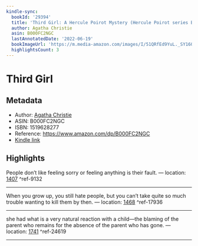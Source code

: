 ```yaml
---
kindle-sync:
  bookId: '29394'
  title: 'Third Girl: A Hercule Poirot Mystery (Hercule Poirot series Book 35)'
  author: Agatha Christie
  asin: B000FC2NGC
  lastAnnotatedDate: '2022-06-19'
  bookImageUrl: 'https://m.media-amazon.com/images/I/51QRfEd9YuL._SY160.jpg'
  highlightsCount: 3
---
```

# Third Girl
## Metadata
* Author: [Agatha Christie](https://www.amazon.comundefined)
* ASIN: B000FC2NGC
* ISBN: 1519628277
* Reference: https://www.amazon.com/dp/B000FC2NGC
* [Kindle link](kindle://book?action=open&asin=B000FC2NGC)

## Highlights
People don’t like feeling sorry or feeling anything is their fault. — location: [1407](kindle://book?action=open&asin=B000FC2NGC&location=1407) ^ref-9132

---
When you grow up, you still hate people, but you can’t take quite so much trouble wanting to kill them by then. — location: [1468](kindle://book?action=open&asin=B000FC2NGC&location=1468) ^ref-17936

---
she had what is a very natural reaction with a child—the blaming of the parent who remains for the absence of the parent who has gone. — location: [1741](kindle://book?action=open&asin=B000FC2NGC&location=1741) ^ref-24619

---
